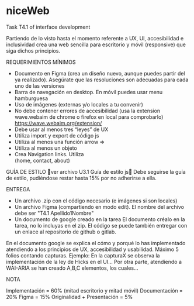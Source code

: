 # niceWeb
Task T4.1 of interface development

Partiendo de lo visto hasta el momento referente a UX, UI, accesibilidad e inclusividad crea una web sencilla para escritorio  y móvil (responsive) que siga dichos principios. 


REQUERIMIENTOS MÍNIMOS

- Documento en Figma (crea un diseño nuevo, aunque puedes partir del ya realizado). 
Asegúrate que las resoluciones son adecuadas para cada uno de las versiones
- Barra de navegación en desktop. En móvil puedes usar menu hamburguesa 
- Uso de imágenes (externas y/o locales a tu convenir)
- No debe contener errores de accesibilidad (usa la extension wave.webaim de chrome o firefox en local para comprobarlo)
https://wave.webaim.org/extension/
- Debe usar al menos tres “leyes” de UX
- Utiliza import y export de código js 
- Utiliza al menos una función arrow =>
- Utiliza al menos un objeto
- Crea Navigation links. Utiliza <nav> (home, contact, about)

GUÍA DE ESTILO 
🚨ver archivo U3.1 Guía de estilo js🚨
Debe seguirse la guía de estilo, pudiéndose restar hasta 15% por no adherirse a ella.

ENTREGA

- Un archivo .zip con el código necesario (e imágenes si son locales)
- Un archivo Figma (compartiendo en modo edit). El nombre del archivo debe ser "T4.1 Apellido1Nombre"
- Un documento de google creado en la tarea
El documento créalo en la tarea, no lo incluyas en el zip. El código se puede también entregar con un enlace al repositorio de github o gitlab.

En el documento google se explica el cómo y porqué lo has implementado atendiendo a los principios de UX,  accesibilidad y usabilidad. Máximo 5 folios contando capturas.
Ejemplo: En la capturaX se observa la implementación de la ley de Hicks en el UI… 
Por otra parte, atendiendo a WAI-ARIA se han creado A,B,C elementos, los cuales...


NOTA

Implementación = 60% (mitad escritorio y mitad móvil)
Documentación = 20% 
Figma = 15%
Originalidad + Presentación = 5%
